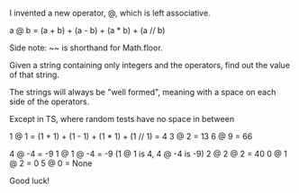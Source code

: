 I invented a new operator, @, which is left associative.

a @ b = (a + b) + (a - b) + (a * b) + (a // b)

Side note: ~~ is shorthand for Math.floor.

Given a string containing only integers and the operators, find out the value of that string.

The strings will always be "well formed", meaning with a space on each side of the operators.

Except in TS, where random tests have no space in between

1 @ 1 = (1 + 1) + (1 - 1) + (1 * 1) + (1 // 1) = 4 
3 @ 2 = 13 
6 @ 9 = 66

4 @ -4 = -9
1 @ 1 @ -4 = -9 (1 @ 1 is 4, 4 @ -4 is -9)
2 @ 2 @ 2 = 40
0 @ 1 @ 2 = 0
5 @ 0 = None

Good luck!

